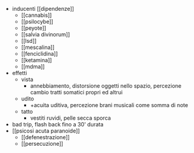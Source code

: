 - inducenti [[dipendenze]]
	- [[cannabis]]
	- [[psilocybe]]
	- [[peyote]]
	- [[salvia divinorum]]
	- [[lsd]]
	- [[mescalina]]
	- [[fenciclidina]]
	- [[ketamina]]
	- [[mdma]]
- effetti
	- vista
		- annebbiamento, distorsione oggetti nello spazio, percezione cambio tratti somatici propri ed altrui
	- udito
		- +acuita uditiva, percezione brani musicali come somma di note
	- tatto
		- vestiti ruvidi, pelle secca sporca
- bad trip, flash back fino a 30' durata
- [[psicosi acuta paranoide]]
	- [[defenestrazione]]
	- [[persecuzione]]